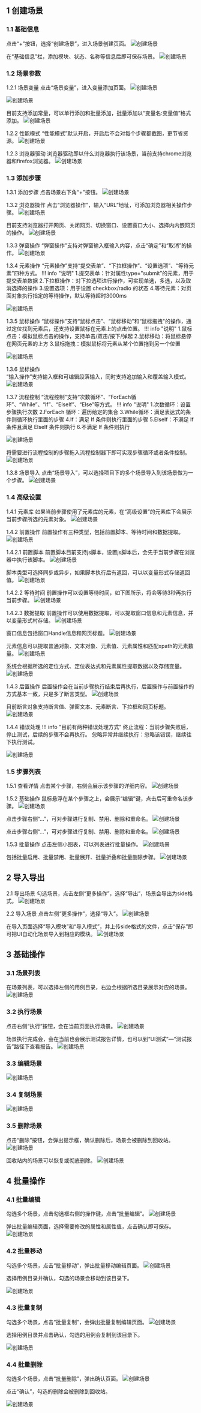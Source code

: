 ## 1 创建场景

### 1.1 基础信息
点击“+”按钮，选择“创建场景”，进入场景创建页面。
![创建场景](../../img/ui_test/创建场景1.png)

在“基础信息”栏，添加模块、状态、名称等信息后即可保存场景。
![创建场景](../../img/ui_test/创建场景2.png)

### 1.2 场景参数
1.2.1 场景变量
点击“场景变量”，进入变量添加页面。
![创建场景](../../img/ui_test/创建场景3.png)

![创建场景](../../img/ui_test/创建场景4.png)

目前支持添加常量，可以单行添加和批量添加，批量添加以“变量名:变量值”格式添加。
![创建场景](../../img/ui_test/创建场景5.png)

1.2.2 性能模式
“性能模式”默认开启，开启后不会对每个步骤都截图，更节省资源。
![创建场景](../../img/ui_test/创建场景6.png)

1.2.3 浏览器驱动
浏览器驱动即以什么浏览器执行该场景，当前支持chrome浏览器和firefox浏览器。
![创建场景](../../img/ui_test/创建场景7.png)

### 1.3 添加步骤
1.3.1 添加步骤
点击场景右下角“+”按钮。
![创建场景](../../img/ui_test/创建场景8.png)

1.3.2 浏览器操作
点击“浏览器操作”，输入“URL”地址，可添加浏览器相关操作步骤。
![创建场景](../../img/ui_test/创建场景9.png)

目前支持浏览器打开网页、关闭网页、切换窗口、设置窗口大小、选择内内嵌网页的操作。
![创建场景](../../img/ui_test/创建场景10.png)

1.3.3 弹窗操作
“弹窗操作”支持对弹窗输入框输入内容，点击“确定”和“取消”的操作。
![创建场景](../../img/ui_test/创建场景11.png)

1.3.4 元素操作
“元素操作”支持“提交表单”、“下拉框操作”、“设置选项”、“等待元素”四种方式。
!!! info "说明"
    1.提交表单：针对属性type="submit”的元素，用于提交表单数据
    2.下拉框操作：对下拉选项进行操作，可实现单选，多选，以及取消选择的操作
    3.设置选项：用于设置 checkbox/radio 的状态
    4.等待元素：对页面对象执行指定的等待操作，默认等待超时3000ms

![创建场景](../../img/ui_test/创建场景12.png)

1.3.5 鼠标操作
“鼠标操作”支持“鼠标点击”、“鼠标移动”和“鼠标拖拽"的操作，通过定位找到元素后，还支持设置鼠标在元素上的点击位置。
!!! info "说明"
    1.鼠标点击：模拟鼠标点击的操作，支持单击/双击/按下/弹起
    2.鼠标移动：将鼠标悬停在网页元素的上方
    3.鼠标拖拽：模拟鼠标将元素从某个位置拖到另一个位置

![创建场景](../../img/ui_test/创建场景13.png)

1.3.6 鼠标操作    
“输入操作”支持输入框和可编辑段落输入，同时支持追加输入和覆盖输入模式。
![创建场景](../../img/ui_test/创建场景14.png)

1.3.7 流程控制
“流程控制”支持“次数循环”、“ForEach循环”、“While”、“If”、“ElseIf”、“Else”等方式。
!!! info "说明"
    1.次数循环：设置步骤执行次数
    2.ForEach 循环：遍历给定的集合
    3.While循环：满足表达式的条件则循环执行里面的步骤
    4.If：满足 If 条件则执行里面的步骤
    5.ElseIf：不满足 If 条件且满足 ElseIf 条件则执行
    6.不满足 If 条件则执行

![创建场景](../../img/ui_test/创建场景15.png)

将需要进行流程控制的步骤拖入流程控制器下即可实现步骤循环或者条件控制。
![创建场景](../../img/ui_test/创建场景16.png)

1.3.8 场景导入
点击“场景导入”，可以选择项目下的多个场景导入到该场景做为一个步骤。
![创建场景](../../img/ui_test/创建场景17.png)

### 1.4 高级设置
1.4.1 元素库
如果当前步骤使用了元素库的元素，在“高级设置”的元素库下会展示当前步骤所选的元素对象。
![创建场景](../../img/ui_test/创建场景18.png) 

1.4.2 前置操作
前置操作有三种类型，包括前置脚本、等待时间和数据提取。
![创建场景](../../img/ui_test/创建场景19.png) 

1.4.2.1 前置脚本
前置脚本目前支持js脚本，设置js脚本后，会先于当前步骤在浏览器中执行该脚本。
![创建场景](../../img/ui_test/创建场景20.png) 

脚本类型可选择同步或异步，如果脚本执行后有返回，可以以变量形式存储返回值。
![创建场景](../../img/ui_test/创建场景21.png) 

1.4.2.2 等待时间
前置操作可以设置等待时间，如下图所示，将会等待3秒再执行当前步骤。
![创建场景](../../img/ui_test/创建场景22.png) 

1.4.2.3 数据提取
前置操作可以使用数据提取，可以提取窗口信息和元素信息，并以变量形式村存储。
![创建场景](../../img/ui_test/创建场景23.png) 

窗口信息包括窗口Handle信息和网页标题。
![创建场景](../../img/ui_test/创建场景24.png) 

元素信息可以提取普通对象、文本对象、元素值、元素属性和匹配xpath的元素数量。
![创建场景](../../img/ui_test/创建场景25.png) 

系统会根据所选的定位方式、定位表达式和元素属性提取数据以及存储变量。
![创建场景](../../img/ui_test/创建场景26.png) 

1.4.3 后置操作
后置操作会在当前步骤执行结束后再执行，后置操作与前置操作的方式基本一致，只是多了断言类型。
![创建场景](../../img/ui_test/创建场景27.png) 

目前断言对象支持断言值、弹窗文本、元素断言、下拉框和网页标题。
![创建场景](../../img/ui_test/创建场景28.png) 

1.4.4 错误处理
!!! info "目前有两种错误处理方式"
    终止流程：当前步骤失败后，停止测试，后续的步骤不会再执行。
    忽略异常并继续执行：忽略该错误，继续往下执行测试。

![创建场景](../../img/ui_test/创建场景29.png) 

### 1.5 步骤列表
1.5.1 查看详情
点击某个步骤，右侧会展示该步骤的详细内容。
![创建场景](../../img/ui_test/创建场景30.png) 

1.5.2 基础操作
鼠标悬浮在某个步骤之上，会展示“编辑”键，点击后可重命名该步骤。
![创建场景](../../img/ui_test/创建场景31.png) 

点击步骤右侧“…”，可对步骤进行复制、禁用、删除和重命名。
![创建场景](../../img/ui_test/创建场景31.png) 

点击步骤右侧“…”，可对步骤进行复制、禁用、删除和重命名。
![创建场景](../../img/ui_test/创建场景32.png) 

1.5.3 批量操作
点击左侧小图表，可以列表进行批量操作。
![创建场景](../../img/ui_test/创建场景33.png) 

包括批量启用、批量禁用、批量展开、批量折叠和批量删除步骤。
![创建场景](../../img/ui_test/创建场景34.png) 

## 2 导入导出
2.1 导出场景
勾选场景，点击左侧“更多操作”，选择“导出”，场景会导出为side格式。
![创建场景](../../img/ui_test/创建场景35.png) 

2.2 导入场景
点击左侧“更多操作”，选择“导入”。
![创建场景](../../img/ui_test/创建场景36.png) 

在导入页面选择“导入模块”和“导入模式”，并上传side格式的文件，点击“保存”即可把UI自动化场景导入到相应的模块。
![创建场景](../../img/ui_test/创建场景37.png) 

## 3 基础操作
### 3.1 场景列表
在场景列表，可以选择左侧的用例目录，右边会根据所选目录展示对应的场景。
![创建场景](../../img/ui_test/创建场景38.png) 

### 3.2 执行场景
点击右侧“执行”按钮，会在当前页面执行场景。
![创建场景](../../img/ui_test/创建场景39.png) 

场景执行完成会，会在当前也会展示测试报告详情，也可以到“UI测试”—“测试报告”路径下查看报告。
![创建场景](../../img/ui_test/创建场景40.png) 

### 3.3 编辑场景
![创建场景](../../img/ui_test/创建场景41.png) 

### 3.4 复制场景
![创建场景](../../img/ui_test/创建场景42.png) 

### 3.5 删除场景
点击“删除”按钮，会弹出提示框，确认删除后，场景会被删除到回收站。
![创建场景](../../img/ui_test/创建场景43.png) 

回收站内的场景可以恢复或彻底删除。
![创建场景](../../img/ui_test/创建场景44.png) 

## 4 批量操作
### 4.1 批量编辑
勾选多个场景，点击勾选框右侧的操作键，点击“批量编辑”。
![创建场景](../../img/ui_test/创建场景45.png) 

弹出批量编辑页面，选择需要修改的属性和属性值，点击确认即可保存。
![创建场景](../../img/ui_test/创建场景46.png) 

### 4.2 批量移动
勾选多个场景，点击“批量移动”，弹出批量移动编辑页面。
![创建场景](../../img/ui_test/创建场景47.png) 

选择用例目录并确认，勾选的场景会移动到该目录下。

![创建场景](../../img/ui_test/创建场景48.png) 

### 4.3 批量复制
勾选多个场景，点击“批量复制”，会弹出批量复制编辑页面。
![创建场景](../../img/ui_test/创建场景49.png) 

选择用例目录并点击确认，勾选的用例会复制到该目录下。

![创建场景](../../img/ui_test/创建场景50.png) 

### 4.4 批量删除
勾选多个场景，点击“批量删除”，弹出确认页面。
![创建场景](../../img/ui_test/创建场景51.png) 

点击“确认”，勾选的删除会被删除到回收站。

![创建场景](../../img/ui_test/创建场景52.png) 